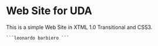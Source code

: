 <h1>Web Site for UDA</h1>


This is a simple Web Site in XTML 1.0 Transitional and CSS3.


```html 
```leonardo barbiero ```
```

